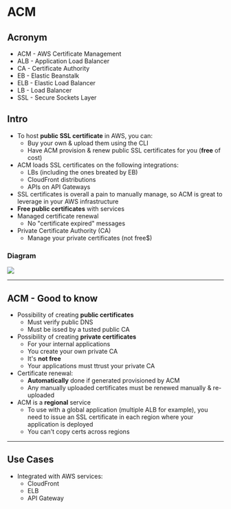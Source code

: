 # ACM

## Acronym
* ACM - AWS Certificate Management
* ALB - Application Load Balancer
* CA - Certificate Authority
* EB - Elastic Beanstalk
* ELB - Elastic Load Balancer
* LB - Load Balancer
* SSL - Secure Sockets Layer


## Intro
* To host **public SSL certificate** in AWS, you can:
  * Buy your own & upload them using the CLI
  * Have ACM provision & renew public SSL certificates for you (**free** of cost)
* ACM loads SSL certificates on the following integrations:
  * LBs (including the ones breated by EB)
  * CloudFront distributions
  * APIs on API Gateways
* SSL certificates is overall a pain to manually manage, so ACM is great to leverage in your AWS infrastructure
* **Free public certificates** with services
* Managed certificate renewal
  * No "certificate expired" messages
* Private Certificate Authority (CA)
  * Manage your private certificates (not free$)
  
### Diagram
[<img src="https://i.imgur.com/p3sjGja.png">](https://i.imgur.com/p3sjGja.png)

---

## ACM - Good to know
* Possibility of creating **public certificates**
  * Must verify public DNS
  * Must be issed by a tusted public CA
* Possibility of creating **private certificates**
  * For your internal applications
  * You create your own private CA
  * It's **not free**
  * Your applications must ttrust your private CA
* Certificate renewal:
  * **Automatically** done if generated provisioned by ACM
  * Any manually uploaded certificates must be renewed manually & re-uploaded
* ACM is a **regional** service
  * To use with a global application (multiple ALB for example), you need to issue an SSL certificate in each region where your application is deployed
  * You can't copy certs across regions

---

## Use Cases
* Integrated with AWS services:
  * CloudFront
  * ELB
  * API Gateway
